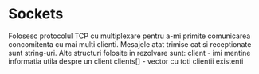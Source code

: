 Sockets
=======
Folosesc protocolul TCP cu multiplexare pentru a-mi primite comunicarea concomitenta cu mai multi clienti.
Mesajele atat trimise cat si receptionate sunt string-uri.
Alte structuri folosite in rezolvare sunt:
  client - imi mentine informatia utila despre un client
	clients[] - vector cu toti clientii existenti 
